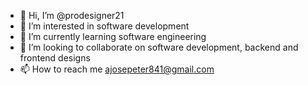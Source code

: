 - 👋 Hi, I’m @prodesigner21
- 👀 I’m interested in software development
- 🌱 I’m currently learning software engineering
- 💞️ I’m looking to collaborate on software development, backend and frontend designs
- 📫 How to reach me ajosepeter841@gmail.com

<!---
prodesigner21/prodesigner21 is a ✨ special ✨ repository because its `README.md` (this file) appears on your GitHub profile.
You can click the Preview link to take a look at your changes.
--->
